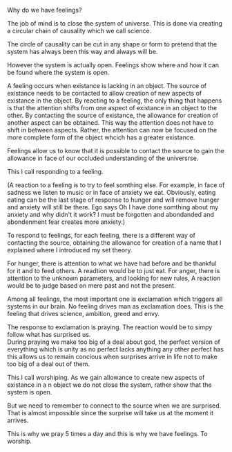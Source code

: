 Why do we have feelings?

The job of mind is to close the system of universe. This is done via creating a circular chain of causality which we call science.

The circle of causality can be cut in any shape or form to pretend that the system has always been this way and always will be.

However the system is actually open. Feelings show where and how it can be found where the system is open.

A feeling occurs when existance is lacking in an object. The source of existance needs to be contacted to allow creation of new aspects of existance in the object. By reacting to a feeling, the only thing that happens is that the attention shifts from one aspect of existance in an object to the other. By contacting the source of existance, the allowance for creation of another aspect can be obtained. This way the attention does not have to shift in between aspects. Rather, the attention can now be focused on the more complete form of the object whcich has a greater existance.

Feelings allow us to know that it is possible to contact the source to gain the allowance in face of our occluded understanding of the universrse.

This I call responding to a feeling.

(A reaction to a feeling is to try to feel somthing else. For example, in face of sadness we listen to music or in face of anxiety we eat. Obviously, eating eating can be the last stage of response to hunger and will remove hunger and anxiety will still be there. Ego says Oh I have done somthing about my anxiety and why didn't it work? I must be forgotten and abondanded and abondenment fear creates more anxiety.)

To respond to feelings, for each feeling, there is a different way of contacting the source, obtaining the allowance for creation of a name that I explained where I introduced my set theory.

For hunger, there is attention to what we have had before and be thankful for it and to feed others. A readtion would be to just eat.
For anger, there is attention to the unknown parameters, and looking for new rules, A reaction would be to judge based on mere past and not the present.

Among all feelings, the most important one is exclamation which triggers all systems in our brain. 
No feeling drives man as exclamation does. This is the feeling that drives science, ambition, greed and envy.

The response to exclamation is praying. The reaction would be to simpy follow what has surprised us.  
During praying we make too big of a deal about god, the perfect version of everything which is unity as no perfect lacks anything any other perfect has
this allows us to remain concious when surprises arrive in life not to make too big of a deal out of them.

This I call worshiping. As we gain allowance to create new aspects of existance in a n object we do not close the system, rather show that the system is open.

But we need to remember to connect to the source when we are surprised. That is almost impossible since the surprise will take us at the moment it arrives.

This is why we pray 5 times a day and this is why we have feelings. To worship.
